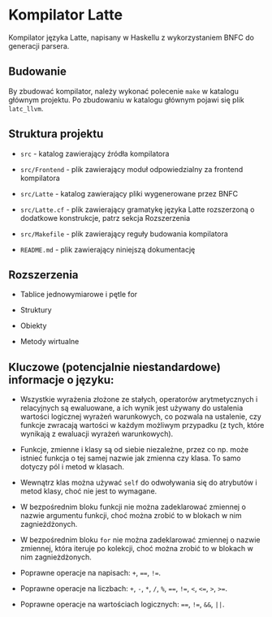 # Kompilator Latte

Kompilator języka Latte, napisany w Haskellu z wykorzystaniem BNFC do generacji parsera.

## Budowanie

By zbudować kompilator, należy wykonać polecenie `make` w katalogu głównym projektu. Po zbudowaniu w katalogu głównym pojawi się plik `latc_llvm`.

## Struktura projektu

- `src` - katalog zawierający źródła kompilatora

- `src/Frontend` - plik zawierający moduł odpowiedzialny za frontend kompilatora

- `src/Latte` - katalog zawierający pliki wygenerowane przez BNFC

- `src/Latte.cf` - plik zawierający gramatykę języka Latte rozszerzoną o dodatkowe konstrukcje, patrz sekcja Rozszerzenia

- `src/Makefile` - plik zawierający reguły budowania kompilatora

- `README.md` - plik zawierający niniejszą dokumentację


## Rozszerzenia

- Tablice jednowymiarowe i pętle for

- Struktury

- Obiekty

- Metody wirtualne

## Kluczowe (potencjalnie niestandardowe) informacje o języku:


- Wszystkie wyrażenia złożone ze stałych, operatorów arytmetycznych i relacyjnych są ewaluowane, a ich wynik jest używany do ustalenia wartości logicznej wyrażeń warunkowych, co pozwala na ustalenie, czy funkcje zwracają wartości w każdym możliwym przypadku (z tych, które wynikają z ewaluacji wyrażeń warunkowych).

- Funkcje, zmienne i klasy są od siebie niezależne, przez co np. może istnieć funkcja o tej samej nazwie jak zmienna czy klasa. To samo dotyczy pól i metod w klasach.

- Wewnątrz klas można używać `self` do odwoływania się do atrybutów i metod klasy, choć nie jest to wymagane.

- W bezpośrednim bloku funkcji nie można zadeklarować zmiennej o nazwie argumentu funkcji, choć można zrobić to w blokach w nim zagnieżdżonych.

- W bezpośrednim bloku `for` nie można zadeklarować zmiennej o nazwie zmiennej, która iteruje po kolekcji, choć można zrobić to w blokach w nim zagnieżdżonych.

- Poprawne operacje na napisach: `+`, `==`, `!=`.

- Poprawne operacje na liczbach: `+`, `-`, `*`, `/`, `%`, `==`, `!=`, `<`, `<=`, `>`, `>=`.

- Poprawne operacje na wartościach logicznych: `==`, `!=`, `&&`, `||`.
